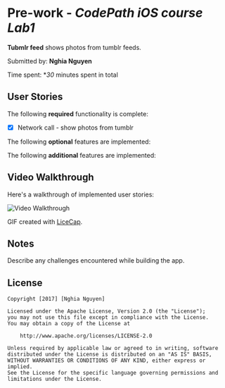 # Pre-work - *CodePath iOS course Lab1*

**Tubmlr feed** shows photos from tumblr feeds.

Submitted by: **Nghia Nguyen**

Time spent: **30* minutes spent in total

## User Stories

The following **required** functionality is complete:
* [x] Network call - show photos from tumblr

The following **optional** features are implemented:

The following **additional** features are implemented:

## Video Walkthrough 

Here's a walkthrough of implemented user stories:

<img src='http://imgur.com/3YAVURa.gif' title='Video Walkthrough' width='' alt='Video Walkthrough' />

GIF created with [LiceCap](http://www.cockos.com/licecap/).

## Notes

Describe any challenges encountered while building the app.

## License

    Copyright [2017] [Nghia Nguyen]

    Licensed under the Apache License, Version 2.0 (the "License");
    you may not use this file except in compliance with the License.
    You may obtain a copy of the License at

        http://www.apache.org/licenses/LICENSE-2.0

    Unless required by applicable law or agreed to in writing, software
    distributed under the License is distributed on an "AS IS" BASIS,
    WITHOUT WARRANTIES OR CONDITIONS OF ANY KIND, either express or implied.
    See the License for the specific language governing permissions and
    limitations under the License.

